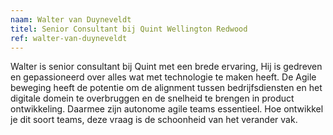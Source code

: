 ```yaml
---
naam: Walter van Duyneveldt
titel: Senior Consultant bij Quint Wellington Redwood
ref: walter-van-duyneveldt
---
```

Walter is senior consultant bij Quint met een brede ervaring, 
Hij is gedreven en gepassioneerd over alles wat met technologie te maken heeft. 
De Agile beweging heeft de potentie om de alignment tussen bedrijfsdiensten 
en het digitale domein te overbruggen en de snelheid te brengen in 
product ontwikkeling. Daarmee zijn autonome agile teams essentieel. 
Hoe ontwikkel je dit soort teams, deze vraag is de schoonheid van het verander vak.